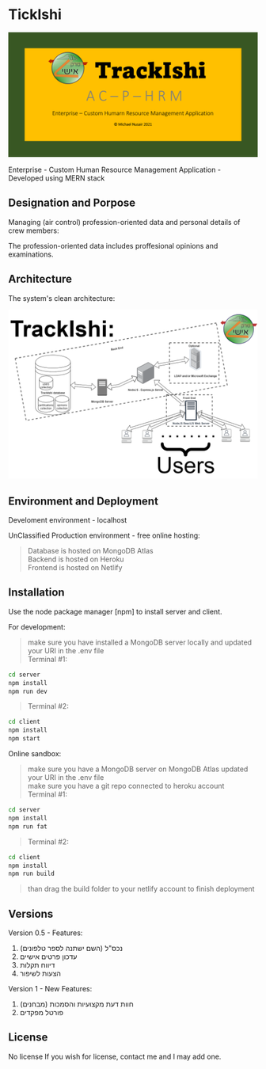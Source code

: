 # TickIshi

![alt text](https://github.com/MNPCMW6444/TrackIshi/blob/main_react/more/documentation/info/repository-card.png?raw=true)

Enterprise - Custom Human Resource Management Application - Developed using MERN stack

## Designation and Porpose

Managing (air control) profession-oriented data and personal details of crew members:

The profession-oriented data includes proffesional opinions and examinations.

## Architecture

The system's clean architecture:

![alt text](https://github.com/MNPCMW6444/TrackIshi/blob/main_react/more/documentation/architecture/system%20architecture.png?raw=true)

## Environment and Deployment

Develoment environment - localhost

UnClassified Production environment - free online hosting:

> Database is hosted on MongoDB Atlas<br />
> Backend is hosted on Heroku<br />
> Frontend is hosted on Netlify<br />

## Installation

Use the node package manager [npm] to install server and client.

For development:

> make sure you have installed a MongoDB server locally and updated your URI in the .env file<br />
> Terminal #1:<br />

```bash
cd server
npm install
npm run dev
```

> Terminal #2: <br />

```bash
cd client
npm install
npm start
```

Online sandbox:

> make sure you have a MongoDB server on MongoDB Atlas updated your URI in the .env file <br />
> make sure you have a git repo connected to heroku account <br />
> Terminal #1: <br />

```bash
cd server
npm install
npm run fat
```

> Terminal #2: <br />

```bash
cd client
npm install
npm run build
```

> than drag the build folder to your netlify account to finish deployment<br />

## Versions

Version 0.5 - Features:

1. נכס"ל (השם ישתנה לספר טלפונים)
2. עדכון פרטים אישיים
3. דיווח תקלות
4. הצעות לשיפור

Version 1 - New Features:

1. חוות דעת מקצועיות והסמכות (מבחנים)
2. פורטל מפקדים

## License

No license
If you wish for license, contact me and I may add one.
